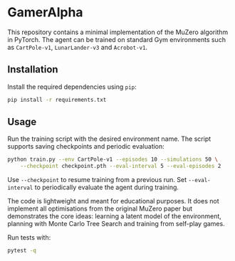 # GamerAlpha

This repository contains a minimal implementation of the MuZero algorithm in PyTorch. The agent can be trained on standard Gym environments such as `CartPole-v1`, `LunarLander-v3` and `Acrobot-v1`.

## Installation

Install the required dependencies using `pip`:

```bash
pip install -r requirements.txt
```

## Usage

Run the training script with the desired environment name. The script supports
saving checkpoints and periodic evaluation:

```bash
python train.py --env CartPole-v1 --episodes 10 --simulations 50 \
    --checkpoint checkpoint.pth --eval-interval 5 --eval-episodes 2
```

Use `--checkpoint` to resume training from a previous run. Set `--eval-interval`
to periodically evaluate the agent during training.

The code is lightweight and meant for educational purposes. It does not implement all optimisations from the original MuZero paper but demonstrates the core ideas: learning a latent model of the environment, planning with Monte Carlo Tree Search and training from self-play games.

Run tests with:

```bash
pytest -q
```
